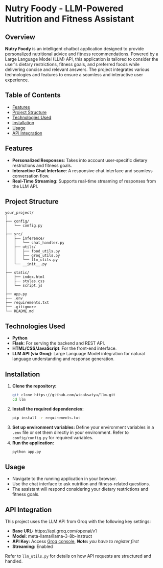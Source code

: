 # Nutry Foody - LLM-Powered Nutrition and Fitness Assistant

## Overview

**Nutry Foody** is an intelligent chatbot application designed to provide personalized nutritional advice and fitness recommendations. Powered by a Large Language Model (LLM) API, this application is tailored to consider the user's dietary restrictions, fitness goals, and preferred foods while delivering concise and relevant answers. The project integrates various technologies and features to ensure a seamless and interactive user experience.

## Table of Contents

- [Features](#features)
- [Project Structure](#project-structure)
- [Technologies Used](#technologies-used)
- [Installation](#installation)
- [Usage](#usage)
- [API Integration](#api-integration)

## Features

- **Personalized Responses**: Takes into account user-specific dietary restrictions and fitness goals.
- **Interactive Chat Interface**: A responsive chat interface and seamless conversation flow.
- **Real-Time Streaming**: Supports real-time streaming of responses from the LLM API.

## Project Structure
```
your_project/
│
├── config/
│   └── config.py
│
├── src/
│   ├── inference/
│   │   └── chat_handler.py
│   ├── utils/
│   │   ├── food_utils.py
│   │   ├── groq_utils.py
│   │   └── llm_utils.py
│   └── __init__.py
│
├── static/
│   ├── index.html
│   ├── styles.css
│   └── script.js
│
├── app.py
├── .env
├── requirements.txt
├── .gitignore
└── README.md
```

## Technologies Used

- **Python**
- **Flask**: For serving the backend and REST API.
- **HTML/CSS/JavaScript**: For the front-end interface.
- **LLM API (via Groq)**: Large Language Model integration for natural language understanding and response generation.

## Installation

1. **Clone the repository:**
   ```bash
   git clone https://github.com/wicaksatya/llm.git
   cd llm
   ```
2. **Install the required dependencies:**
   ```bash
   pip install -r requirements.txt
   ```
3. **Set up environment variables:**
   Define your environment variables in a `.env` file or set them directly in your environment. Refer to `config/config.py` for required variables.
4. **Run the application:**
   ```bash
   python app.py
   ```

## Usage

- Navigate to the running application in your browser.
- Use the chat interface to ask nutrition and fitness-related questions.
- The assistant will respond considering your dietary restrictions and fitness goals.

## API Integration 
This project uses the LLM API from Groq with the following key settings:

- **Base URL:** https://api.groq.com/openai/v1
- **Model:** meta-llama/llama-3-8b-instruct
- **API Key:** Access [Groq console](https://console.groq.com/keys), _**Note:**_ _you have to register first_
- **Streaming:** Enabled

Refer to `llm_utils.py` for details on how API requests are structured and handled.


